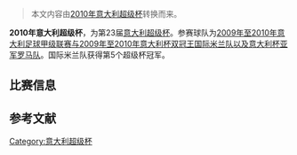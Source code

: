 > 本文内容由[2010年意大利超级杯](https://zh.wikipedia.org/wiki/2010年意大利超级杯)转换而来。


**2010年意大利超级杯**，为第23届[意大利超级杯](https://zh.wikipedia.org/wiki/意大利超级杯 "wikilink")。参赛球队为[2009年至2010年意大利足球甲级联赛与](https://zh.wikipedia.org/wiki/2009年至2010年意大利足球甲级联赛 "wikilink")[2009年至2010年意大利杯双冠王](https://zh.wikipedia.org/wiki/2009年至2010年意大利杯 "wikilink")[国际米兰队以及意大利杯亚军](https://zh.wikipedia.org/wiki/国际米兰 "wikilink")[罗马队](https://zh.wikipedia.org/wiki/罗马体育俱乐部 "wikilink")。国际米兰队获得第5个超级杯冠军。

## 比赛信息

## 参考文献

<references/>

[Category:意大利超级杯](https://zh.wikipedia.org/wiki/Category:意大利超级杯 "wikilink")